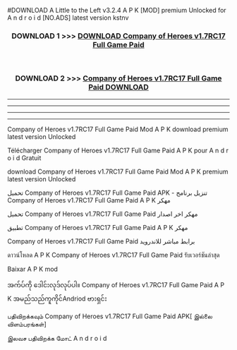 #DOWNLOAD A Little to the Left v3.2.4 A P K [MOD] premium Unlocked for A n d r o i d [NO.ADS] latest version kstnv 



<div align="center">

<h3>DOWNLOAD 1 >>> <a href="https://downloadmod1.web.app/?judul=Company of Heroes v1.7RC17 Full Game Paid ">DOWNLOAD Company of Heroes v1.7RC17 Full Game Paid </a></h3><br>

<h3>DOWNLOAD 2 >>> <a href="https://downloadmod1.web.app/?judul=Company of Heroes v1.7RC17 Full Game Paid ">Company of Heroes v1.7RC17 Full Game Paid  DOWNLOAD </a></h3>

</div>


----------------------------------------------------------

----------------------------------------------------------

----------------------------------------------------------

----------------------------------------------------------


Company of Heroes v1.7RC17 Full Game Paid  Mod A P K download premium latest version Unlocked

Télécharger Company of Heroes v1.7RC17 Full Game Paid  A P K pour A n d r o i d Gratuit

download Company of Heroes v1.7RC17 Full Game Paid  Mod A P K premium latest version Unlocked

تحميل Company of Heroes v1.7RC17 Full Game Paid  APK - تنزيل برنامج Company of Heroes v1.7RC17 Full Game Paid  A P K مهكر

تحميل Company of Heroes v1.7RC17 Full Game Paid  مهكر اخر اصدار

تطبيق Company of Heroes v1.7RC17 Full Game Paid  A P K مهكر

Company of Heroes v1.7RC17 Full Game Paid  برابط مباشر للاندرويد

ดาวน์โหลด A P K Company of Heroes v1.7RC17 Full Game Paid  รับเวอร์ชันล่าสุด

Baixar A P K mod

အက်ပ်ကို ဒေါင်းလုဒ်လုပ်ပါ။ Company of Heroes v1.7RC17 Full Game Paid  A P K အမည်သည်ကူကိုင်Andriod ဗားရှင်း

பதிவிறக்கவும் Company of Heroes v1.7RC17 Full Game Paid  APK[ இல்லை விளம்பரங்கள்] 
 
இலவச பதிவிறக்க மோட் A n d r o i d



